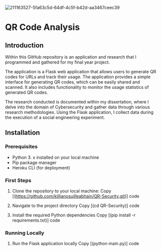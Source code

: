 ![211163527-5fa63c5d-64df-4c5f-b42d-aa3467ceec39](https://github.com/killianosuilleabhain/QR-Security/assets/61831341/3a01545f-a100-4fd6-bfab-6726747f6551)

# QR Code Analysis

## Introduction
Within this GitHub repository is an application and research that I programmed and gathered for my final year project. 

The application is a Flask web application that allows users to generate QR codes for URLs and track their usage. The application provides a simple interface for generating QR codes, which can be easily shared and scanned. It also includes functionality to monitor the usage statistics of generated QR codes.

The research conducted is documented within my dissertation, where I delve into the domain of Cybersecurity and gather data through various research methodologies. Using the Flask application, I collect data during the execution of a social engineering experiment.

## Installation

### Prerequisites
* Python 3. x installed on your local machine
* Pip package manager
* Heroku CLI (for deployment)

### First Steps 
1. Clone the repository to your local machine:
Copy [(https://github.com/killianosuilleabhain/QR-Security.git)] code

2. Navigate to the project directory
Copy [(cd QR-Security)] code

3. Install the required Python dependencies
Copy [(pip install -r requirements.txt)] code

### Running Locally
1. Run the Flask application locally
Copy [(python main.py)] code


